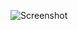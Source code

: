 ![Screenshot](https://raw.githubusercontent.com/Cryakl/Ultimate-RAT-Collection/refs/heads/main/LarryLurexRat/LarryLurexRATv0.3/Screenshot.png)
